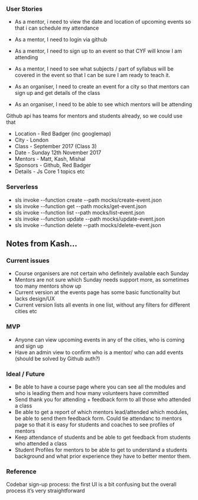 ### User Stories
 - As a mentor, i need to view the date and location of upcoming events so that i can schedule my attendance
 - As a mentor, I need to login via github
 - As a mentor, I need to sign up to an event so that CYF will know I am attending
 - As a mentor, I need to see what subjects / part of syllabus will be covered in the event so that I can be sure I am ready to teach it.

 - As an organiser, I need to create an event for a city so that mentors can sign up and get details of the class
 - As an organiser, I need to be able to see which mentors will be attending

Github api has teams for mentors and students already, so we could use that

 - Location - Red Badger (inc googlemap)
 - City  - London
 - Class  - September 2017 (Class 3)
 - Date  - Sunday 12th November 2017
 - Mentors - Matt, Kash, Mishal
 - Sponsors - Github, Red Badger
 - Details - Js Core 1 topics etc

### Serverless
 - sls invoke --function create --path mocks/create-event.json
 - sls invoke --function get --path mocks/get-event.json
 - sls invoke --function list --path mocks/list-event.json
 - sls invoke --function update --path mocks/update-event.json
 - sls invoke --function delete --path mocks/delete-event.json

## Notes from Kash...
### Current issues
 - Course organisers are not certain who definitely available each Sunday
 - Mentors are not sure which Sunday needs support more, as sometimes too many mentors show up
 - Current version at the events page has some basic functionality but lacks design/UX
 - Current version lists all events in one list, without any filters for different cities etc

### MVP
 - Anyone can view upcoming events in any of the cities, who is coming and sign up
 - Have an admin view to confirm who is a mentor/ who can add events (should be solved by Github auth?)

### Ideal / Future
 - Be able to have a course page where you can see all the modules and who is leading them and how many volunteers have committed
 - Send thank you for attending + feedback form to all those who attended a class
 - Be able to get a report of which mentors lead/attended which modules, be able to send them feedback form. Could tie attendanc to mentors page so that it is easy for students and coaches to see profiles of mentors
 - Keep attendance of students and be able to get feedback from students who attended a class
 - Student Profiles for mentors to be able to get to understand a students background and what prior experience they have to better mentor them.

### Reference
Codebar sign-up process: the first UI is a bit confusing but the overall process it’s very straightforward


